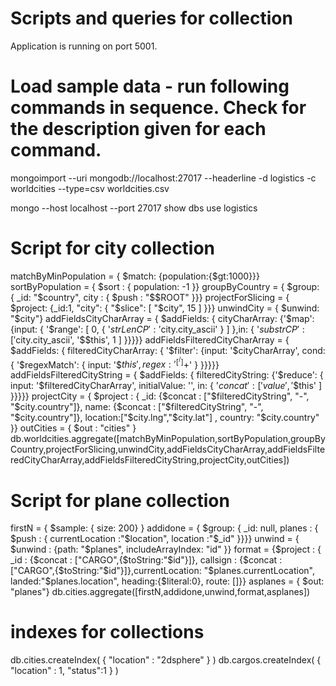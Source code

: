 # Scripts and queries for collection

Application is running on port 5001.

# Load sample data - run following commands in sequence. Check for the description given for each command.

mongoimport --uri mongodb://localhost:27017 --headerline -d logistics -c worldcities --type=csv worldcities.csv

mongo --host localhost --port 27017
show dbs
use logistics

# Script for city collection

matchByMinPopulation = { $match: {population:{$gt:1000}}}
sortByPopulation = { $sort : { population: -1 }}
groupByCountry = { $group: { _id: "$country", city : { $push : "$$ROOT" }}}
projectForSlicing = { $project: {_id:1, "city": { "$slice": [ "$city", 15 ] }}}
unwindCity = { $unwind: "$city"}
addFieldsCityCharArray = { $addFields: { cityCharArray: {'$map': {input: { '$range': [ 0, { '$strLenCP': '$city.city_ascii' } ] },in: { '$substrCP': [ '$city.city_ascii', '$$this', 1 ] }}}}}
addFieldsFilteredCityCharArray = { $addFields: { filteredCityCharArray: { '$filter': {input: '$cityCharArray', cond: { '$regexMatch': { input: '$$this', regex: '^[^/]+$' } }}}}}
addFieldsFilteredCityString = { $addFields: { filteredCityString: {'$reduce': { input: '$filteredCityCharArray', initialValue: '', in: { '$concat': [ '$$value', '$$this' ] }}}}}
projectCity = { $project : { _id: {$concat : ["$filteredCityString", "-", "$city.country"]}, name: {$concat : ["$filteredCityString", "-", "$city.country"]}, location:["$city.lng","$city.lat"] , country: "$city.country" }}
outCities = { $out : "cities" }
db.worldcities.aggregate([matchByMinPopulation,sortByPopulation,groupByCountry,projectForSlicing,unwindCity,addFieldsCityCharArray,addFieldsFilteredCityCharArray,addFieldsFilteredCityString,projectCity,outCities])

# Script for plane collection

firstN = { $sample: { size: 200} }
addidone = { $group: { _id: null, planes : { $push : { currentLocation :"$location", location :"$_id" }}}}
unwind = { $unwind : {path: "$planes", includeArrayIndex: "id" }}
format = {$project : { _id : {$concat : ["CARGO",{$toString:"$id"}]}, callsign : {$concat : ["CARGO",{$toString:"$id"}]},currentLocation: "$planes.currentLocation", landed:"$planes.location", heading:{$literal:0}, route: []}}
asplanes = { $out: "planes"}
db.cities.aggregate([firstN,addidone,unwind,format,asplanes])

# indexes for collections

db.cities.createIndex( { "location" : "2dsphere" } )
db.cargos.createIndex( { "location" : 1, "status":1 } )
